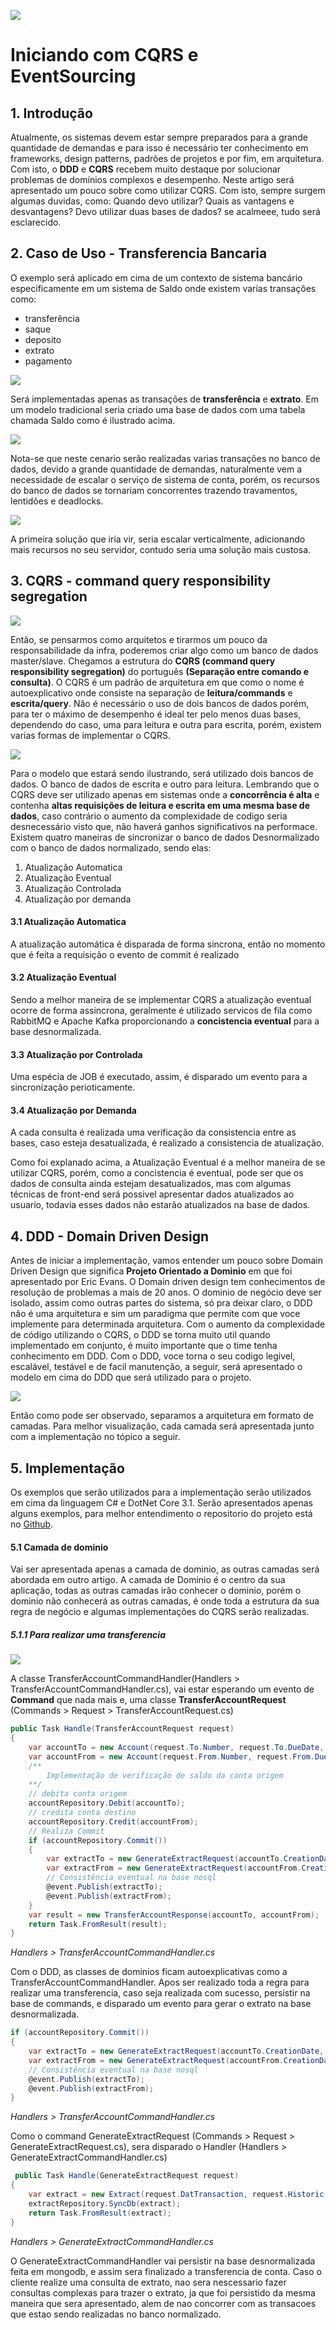 ![](https://static.gunnarpeipman.com/wp-content/uploads/2019/12/dotnet-core-featured.png.webp)
# Iniciando com CQRS e EventSourcing

## 1. Introdução

Atualmente, os sistemas devem estar sempre preparados para a grande quantidade de demandas e para isso é necessário ter conhecimento em frameworks, design patterns, padrões de projetos e por fim, em arquitetura. Com isto, o **DDD** e **CQRS** recebem muito destaque por solucionar problemas de domínios complexos e desempenho.
Neste artigo será apresentado um pouco sobre como utilizar CQRS. Com isto, sempre surgem algumas duvidas, como: Quando devo utilizar? Quais as vantagens e desvantagens? Devo utilizar duas bases de dados? se acalmeee, tudo será esclarecido. 

## 2. Caso de Uso - Transferencia Bancaria

O exemplo será aplicado em cima de um contexto de sistema bancário especificamente em um sistema de Saldo onde existem varias transações como:
- transferência
- saque
- deposito
- extrato
- pagamento 

![](https://raw.githubusercontent.com/rafaeldias97/MicroServiceExample/master/files/dbtradicional.png)

Será implementadas apenas as transações de **transferência** e **extrato**.
Em um modelo tradicional seria criado uma base de dados com uma tabela chamada Saldo como é ilustrado acima.

![](https://raw.githubusercontent.com/rafaeldias97/MicroServiceExample/master/files/dbfailed.png)

Nota-se que neste cenario serão realizadas varias transações no banco de dados, devido a grande quantidade de demandas, naturalmente vem a necessidade de escalar o serviço de sistema de conta, porém, os recursos do banco de dados se tornariam concorrentes trazendo travamentos, lentidões e deadlocks.

![](https://raw.githubusercontent.com/rafaeldias97/MicroServiceExample/master/files/price.png)

A primeira solução que iria vir, seria escalar verticalmente, adicionando mais recursos no seu servidor, contudo seria uma solução mais custosa.

## 3. CQRS - command query responsibility segregation

![](https://raw.githubusercontent.com/rafaeldias97/MicroServiceExample/master/files/dbMasterSlave.png)

Então, se pensarmos como arquitetos e tirarmos um pouco da responsabilidade da infra, poderemos criar algo como um banco de dados master/slave.
Chegamos a estrutura do **CQRS (command query responsibility segregation)** do português **(Separação entre comando e consulta)**. O CQRS é um padrão de arquitetura em que como o nome é autoexplicativo onde consiste na separação de **leitura/commands** e **escrita/query**. Não é necessário o uso de dois bancos de dados porém, para ter o máximo de desempenho é ideal ter pelo menos duas bases, dependendo do caso, uma para leitura e outra para escrita, porém, existem varias formas de implementar o CQRS.

![](https://raw.githubusercontent.com/rafaeldias97/MicroServiceExample/master/files/modelproject.png)

Para o modelo que estará sendo ilustrando, será utilizado dois bancos de dados. O banco de dados de escrita e outro para leitura. Lembrando que o CQRS deve ser utilizado apenas em sistemas onde a **concorrência é alta** e contenha **altas requisições de leitura e escrita em uma mesma base de dados**, caso contrário o aumento da complexidade de codigo seria desnecessário visto que, não haverá ganhos significativos na performace.
Existem quatro maneiras de sincronizar o banco de dados Desnormalizado com o banco de dados normalizado, sendo elas: 
1. Atualização Automatica
2. Atualização Eventual
3. Atualização Controlada
4. Atualização por demanda

#### 3.1 Atualização Automatica
A atualização automática é disparada de forma sincrona, então no momento que é feita a requisição o evento de commit é realizado
#### 3.2 Atualização Eventual
Sendo a melhor maneira de se implementar CQRS a atualização eventual ocorre de forma assincrona, geralmente é utilizado servicos de fila como RabbitMQ e Apache Kafka proporcionando a **concistencia eventual** para a base desnormalizada.
#### 3.3 Atualização por Controlada
Uma espécia de JOB é executado, assim, é disparado um evento para a sincronização perioticamente.
#### 3.4 Atualização por Demanda
A cada consulta é realizada uma verificação da consistencia entre as bases, caso esteja desatualizada, é realizado a consistencia de atualização.

Como foi explanado acima, a Atualização Eventual é a melhor maneira de se utilizar CQRS, porém, como a concistencia é eventual, pode ser que os dados de consulta ainda estejam desatualizados, mas com algumas técnicas de front-end será possivel apresentar dados atualizados ao usuario, todavia esses dados não estarão atualizados na base de dados.

## 4. DDD - Domain Driven Design
Antes de iniciar a implementação, vamos entender um pouco sobre Domain Driven Design que significa **Projeto Orientado a Dominio** em que foi apresentado por Eric Evans. O Domain driven design tem conhecimentos de resolução de problemas a mais de 20 anos.
O dominio de negócio deve ser isolado, assim como outras partes do sistema, só pra deixar claro, o DDD não é uma arquitetura e sim um paradigma que permite com que voce implemente para determinada arquitetura.
Com o aumento da complexidade de código utilizando o CQRS, o DDD se torna muito util quando implementado em conjunto, é muito importante  que o time tenha conhecimento em DDD.
Com o DDD, voce torna o seu codigo legivel, escalável, testável e de facil manutenção, a seguir, será apresentado o modelo em cima do DDD que será utilizado para o projeto.

![](https://raw.githubusercontent.com/rafaeldias97/MicroServiceExample/master/files/DDDandCQRS.png)

Então como pode ser observado, separamos a arquitetura em formato de camadas. Para melhor visualização, cada camada será apresentada junto com a implementação no tópico a seguir.

## 5. Implementação
Os exemplos que serão utilizados para a implementação serão utilizados em cima da linguagem C# e DotNet Core 3.1. Serão apresentados apenas alguns exemplos, para melhor entendimento o repositorio do projeto está no [Github](https://github.com/rafaeldias97/MicroServiceExample).
#### 5.1 Camada de dominio
Vai ser apresentada apenas a camada de dominio, as outras camadas será abordada em outro artigo. A camada de Dominio é o centro da sua aplicação, todas as outras camadas irão conhecer o dominio, porém o dominio não conhecerá as outras camadas, é onde toda a estrutura da sua regra de negócio e algumas implementações do CQRS serão realizadas.

##### 5.1.1 Para realizar uma transferencia

![](https://raw.githubusercontent.com/rafaeldias97/MicroServiceExample/master/files/folders.PNG)

A classe TransferAccountCommandHandler(Handlers > TransferAccountCommandHandler.cs), vai estar esperando um evento de **Command** que nada mais e, uma classe **TransferAccountRequest** (Commands > Request > TransferAccountRequest.cs)

```csharp
public Task Handle(TransferAccountRequest request)
{
    var accountTo = new Account(request.To.Number, request.To.DueDate, request.To.SecurityCode);
    var accountFrom = new Account(request.From.Number, request.From.DueDate, request.From.SecurityCode);
    /**
        Implementação de verificação de saldo da conta origem
    **/
    // debita conta origem
    accountRepository.Debit(accountTo);
    // credita conta destino
    accountRepository.Credit(accountFrom);
    // Realiza Commit
    if (accountRepository.Commit())
    {
        var extractTo = new GenerateExtractRequest(accountTo.CreationDate, $"Transferência realizada para  conta {accountFrom.Number}", accountTo.Value, accountTo.Number, 50);
        var extractFrom = new GenerateExtractRequest(accountFrom.CreationDate, $"Transferência recebida da conta {accountTo.Number}", accountFrom.Value, accountFrom.Number, 50);
        // Consistência eventual na base nosql
        @event.Publish(extractTo);
        @event.Publish(extractFrom);
    }
    var result = new TransferAccountResponse(accountTo, accountFrom);
    return Task.FromResult(result);
}
```
*Handlers > TransferAccountCommandHandler.cs*

Com o DDD, as classes de dominios ficam autoexplicativas como a TransferAccountCommandHandler. Apos ser realizado toda a regra para realizar uma transferencia, caso seja realizada com sucesso, persistir na base de commands, e disparado um evento para gerar o extrato na base desnormalizada.

```csharp
if (accountRepository.Commit())
{
    var extractTo = new GenerateExtractRequest(accountTo.CreationDate, $"Transferência realizada para  conta {accountFrom.Number}", accountTo.Value, accountTo.Number, 50);
    var extractFrom = new GenerateExtractRequest(accountFrom.CreationDate, $"Transferência recebida da conta {accountTo.Number}", accountFrom.Value, accountFrom.Number, 50);
    // Consistência eventual na base nosql
    @event.Publish(extractTo);
    @event.Publish(extractFrom);
}
```
*Handlers > TransferAccountCommandHandler.cs*

Como o command GenerateExtractRequest (Commands > Request > GenerateExtractRequest.cs), sera disparado o Handler (Handlers > GenerateExtractCommandHandler.cs)

```csharp
 public Task Handle(GenerateExtractRequest request)
{
    var extract = new Extract(request.DatTransaction, request.Historic, request.Value, request.NumberAccount, request.Balance);
    extractRepository.SyncDb(extract);
    return Task.FromResult(extract);
}
```
*Handlers > GenerateExtractCommandHandler.cs*

O GenerateExtractCommandHandler vai persistir na base desnormalizada feita em mongodb, e assim sera finalizado a transferencia de conta. Caso o cliente realize uma consulta de extrato, nao sera nescessario fazer consultas complexas para trazer o extrato, ja que foi persistido da mesma maneira que sera apresentado, alem de nao concorrer com as transacoes que estao sendo realizadas no banco normalizado.

